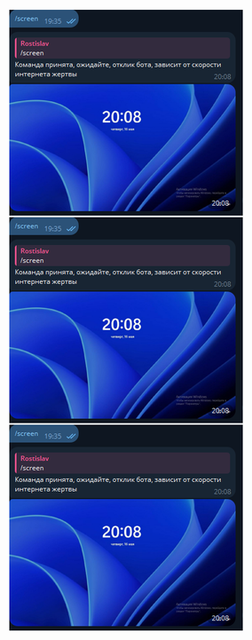 ![Screenshot](https://github.com/PoweRFullGG/MiniTrojan/blob/main/Screenshot_237.png)
![Screenshot](https://github.com/PoweRFullGG/MiniTrojan/blob/main/Screenshot_237.png)
![Screenshot](https://github.com/PoweRFullGG/MiniTrojan/blob/main/Screenshot_237.png)
